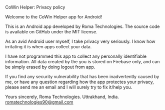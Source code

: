 CoWin Helper: Privacy policy

Welcome to the CoWin Helper app for Android!

This is an Android app developed by Roma Technologies. The source code is available on GitHub under the MIT license.

As an avid Android user myself, I take privacy very seriously. I know how irritating it is when apps collect your data.

I have not programmed this app to collect any personally identifiable information. All data created by the you is stored on Firebase only, and can be simply erased by doing logout from app.

If you find any security vulnerability that has been inadvertently caused by me, or have any question regarding how the app protectes your privacy, please send me an email and I will surely try to fix it/help you.

Yours sincerely,
Roma Technologies.
Uttrakhand, India.
romatechnologies90@gmail.com
